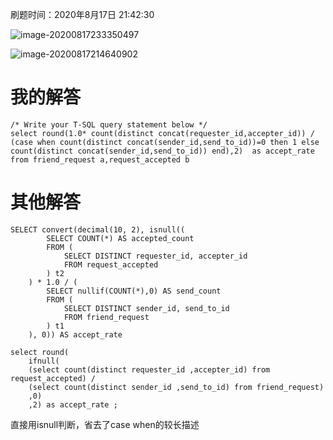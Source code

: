 刷题时间：2020年8月17日 21:42:30

![image-20200817233350497](https://raw.githubusercontent.com/huoyongkang/PictureBed/master/20200817233350.png)

![image-20200817214640902](https://raw.githubusercontent.com/huoyongkang/PictureBed/master/20200817214640.png)

# 我的解答

```mssql
/* Write your T-SQL query statement below */
select round(1.0* count(distinct concat(requester_id,accepter_id)) / (case when count(distinct concat(sender_id,send_to_id))=0 then 1 else count(distinct concat(sender_id,send_to_id)) end),2)  as accept_rate 
from friend_request a,request_accepted b
```

# 其他解答

```mssql
SELECT convert(decimal(10, 2), isnull((
		SELECT COUNT(*) AS accepted_count
		FROM (
			SELECT DISTINCT requester_id, accepter_id
			FROM request_accepted
		) t2
	) * 1.0 / (
		SELECT nullif(COUNT(*),0) AS send_count
		FROM (
			SELECT DISTINCT sender_id, send_to_id
			FROM friend_request
		) t1
	), 0)) AS accept_rate
```

```mssql
select round(
    ifnull(
    (select count(distinct requester_id ,accepter_id) from request_accepted) / 
    (select count(distinct sender_id ,send_to_id) from friend_request)
    ,0)
    ,2) as accept_rate ;
```

直接用isnull判断，省去了case when的较长描述